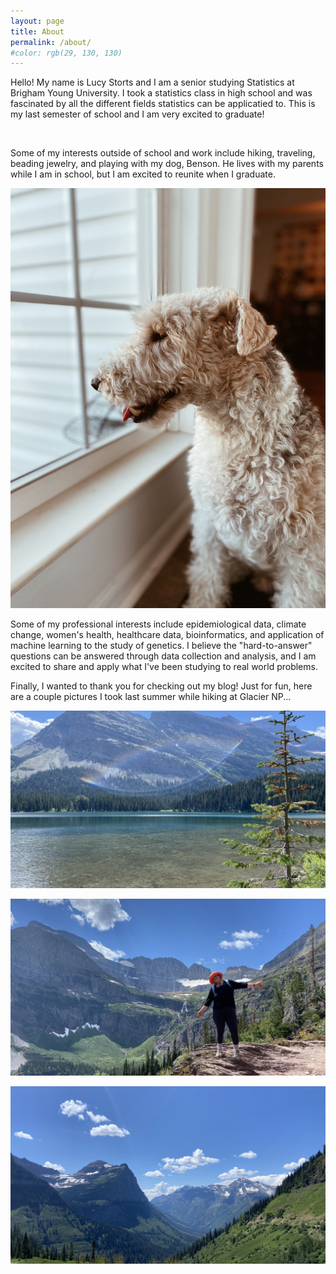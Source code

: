 ```yaml
---
layout: page
title: About
permalink: /about/
#color: rgb(29, 130, 130)
---
```


Hello! My name is Lucy Storts and I am a senior studying Statistics at Brigham Young University. I took a statistics class in high school and was fascinated by all the different fields statistics can be applicatied to. This is my last semester of school and I am very excited to graduate!

<img src="https://raw.githubusercontent.com/lucystorts/statsblog/myblog/images/picofme.jpg" alt="" style="width:600px;"/> 

Some of my interests outside of school and work include hiking, traveling, beading jewelry, and playing with my dog, Benson. He lives with my parents while I am in school, but I am excited to reunite when I graduate. 

<img src="https://raw.githubusercontent.com/lucystorts/statsblog/myblog/images/benson.jpg" alt="" style="width:600px;"/>

Some of my professional interests include epidemiological data, climate change, women's health, healthcare data, bioinformatics, and application of machine learning to the study of genetics. I believe the "hard-to-answer" questions can be answered through data collection and analysis, and I am excited to share and apply what I've been studying to real world problems. 

Finally, I wanted to thank you for checking out my blog! Just for fun, here are a couple pictures I took last summer while hiking at Glacier NP...

<img src="https://raw.githubusercontent.com/lucystorts/statsblog/myblog/images/glaciernp1.jpg" alt="" style="width:600px;"/> <br>

<img src="https://raw.githubusercontent.com/lucystorts/statsblog/myblog/images/glaciernp2.jpg" alt="" style="width:600px;"/> <br>

<img src="https://raw.githubusercontent.com/lucystorts/statsblog/myblog/images/glaciernp3.jpg" alt="" style="width:600px;"/> <br>
